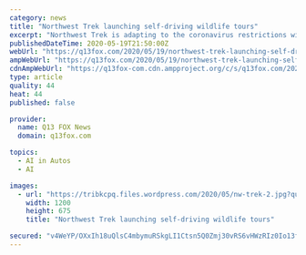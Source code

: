 ```yaml
---
category: news
title: "Northwest Trek launching self-driving wildlife tours"
excerpt: "Northwest Trek is adapting to the coronavirus restrictions with a new service for fans of the wildlife park: self-driving tours. The new Wild Drive tour of the park's Free-Roaming Area opens to the public May 27."
publishedDateTime: 2020-05-19T21:50:00Z
webUrl: "https://q13fox.com/2020/05/19/northwest-trek-launching-self-driving-wildlife-tours/"
ampWebUrl: "https://q13fox.com/2020/05/19/northwest-trek-launching-self-driving-wildlife-tours/amp/"
cdnAmpWebUrl: "https://q13fox-com.cdn.ampproject.org/c/s/q13fox.com/2020/05/19/northwest-trek-launching-self-driving-wildlife-tours/amp/"
type: article
quality: 44
heat: 44
published: false

provider:
  name: Q13 FOX News
  domain: q13fox.com

topics:
  - AI in Autos
  - AI

images:
  - url: "https://tribkcpq.files.wordpress.com/2020/05/nw-trek-2.jpg?quality=85&strip=all&w=1200"
    width: 1200
    height: 675
    title: "Northwest Trek launching self-driving wildlife tours"

secured: "v4WeYP/OXxIh18uQlsC4mbymuRSkgLI1Ctsn5Q0Zmj30vRS6vHWzRIz0Io13fvUttVSqd0T6pL9+Yz0S9dGtumt8QZXygKGAHI9ZTZ/lv2M/ERx9qo5JcJl//q7IjopJnhoJt3jqwpnWlyxT+iBwpvMmLk0+DddGR88Tm98m+qDIbs6p/79U30lN9BEcrvt2SgbFSZFu8A5Q7ozc1U5gjB9fTFgi2WoxzZxjXtTNkAjtRvGrWhfgBLwMOfCiea/JK2SBCH6BQmMz/y1e2zjn1qsi8Jw73QHCMS3TsE/sT7yEYPs0VrRdNw89A+G9N5uFhsJXwXK1LWJmoTSZ7AUG+hT4BXS1ZA4iGIMlvBavTT/iVdeuFVbYwYmS+vdkpnfRvmgcAszsPuIIS0RvbzuU6Iax1GK3A6IsqvzrUjwoeBJx9LoOdgB475OBXC17y09XEjFZdmLeNjCpXsSvCHi2QhdAKPYvS/AvEytYnho0BRY=;cZ+0h/C2H3Wi77n5eoWQtg=="
---
```


